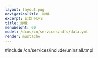 ```yaml
---
layout: layout.pug
navigationTitle: 卸载
excerpt: 卸载 HDFS
title: 卸载
menuWeight: 60
model: /dcos/cn/services/hdfs/data.yml
render: mustache
---
```


#include /cn/services/include/uninstall.tmpl
